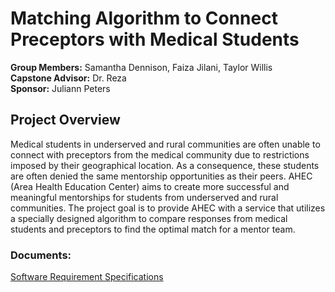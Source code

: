 # Matching Algorithm to Connect Preceptors with Medical Students

**Group Members:** Samantha Dennison, Faiza Jilani, Taylor Willis <br>
**Capstone Advisor:** Dr. Reza <br>
**Sponsor:** Juliann Peters <br>

## Project Overview
Medical students in underserved and rural communities are often 
unable to connect with preceptors from the medical community due to 
restrictions imposed by their geographical location. As a consequence, 
these students are often denied the same mentorship opportunities
as their peers. AHEC (Area Health Education Center) aims to create more successful and meaningful
mentorships for students from underserved and rural communities. 
The project goal is to provide AHEC with a service that utilizes a specially
designed algorithm to compare responses from medical students and 
preceptors to find the optimal match for a mentor team.

### Documents:
[Software Requirement Specifications](https://docs.google.com/document/d/1-VVqTriXoC0zSYFwAiy-rbc_clTtHSTy_KgPPYBcA8A/edit?usp=sharing)
